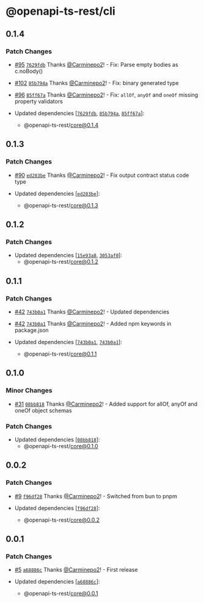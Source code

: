 # @openapi-ts-rest/cli

## 0.1.4

### Patch Changes

- [#95](https://github.com/Carminepo2/openapi-ts-rest/pull/95) [`7629fdb`](https://github.com/Carminepo2/openapi-ts-rest/commit/7629fdbae586537595c3592bafa8b6d12e5f58d0) Thanks [@Carminepo2](https://github.com/Carminepo2)! - Fix: Parse empty bodies as c.noBody()

- [#102](https://github.com/Carminepo2/openapi-ts-rest/pull/102) [`85b794a`](https://github.com/Carminepo2/openapi-ts-rest/commit/85b794aaa71cc1298a4ae2704f91e3c1b74c468f) Thanks [@Carminepo2](https://github.com/Carminepo2)! - Fix: binary generated type

- [#96](https://github.com/Carminepo2/openapi-ts-rest/pull/96) [`85ff67a`](https://github.com/Carminepo2/openapi-ts-rest/commit/85ff67a66068e5462ed93b722f986981776f7f53) Thanks [@Carminepo2](https://github.com/Carminepo2)! - Fix: `allOf`, `anyOf` and `oneOf` missing property validators

- Updated dependencies [[`7629fdb`](https://github.com/Carminepo2/openapi-ts-rest/commit/7629fdbae586537595c3592bafa8b6d12e5f58d0), [`85b794a`](https://github.com/Carminepo2/openapi-ts-rest/commit/85b794aaa71cc1298a4ae2704f91e3c1b74c468f), [`85ff67a`](https://github.com/Carminepo2/openapi-ts-rest/commit/85ff67a66068e5462ed93b722f986981776f7f53)]:
  - @openapi-ts-rest/core@0.1.4

## 0.1.3

### Patch Changes

- [#90](https://github.com/Carminepo2/openapi-ts-rest/pull/90) [`ed283be`](https://github.com/Carminepo2/openapi-ts-rest/commit/ed283be91945d8aca1553b82916467c558c524c7) Thanks [@Carminepo2](https://github.com/Carminepo2)! - Fix output contract status code type

- Updated dependencies [[`ed283be`](https://github.com/Carminepo2/openapi-ts-rest/commit/ed283be91945d8aca1553b82916467c558c524c7)]:
  - @openapi-ts-rest/core@0.1.3

## 0.1.2

### Patch Changes

- Updated dependencies [[`15e93a8`](https://github.com/Carminepo2/openapi-ts-rest/commit/15e93a836aa37b0a8287fb8d76be344fd3b8c8a5), [`3053af0`](https://github.com/Carminepo2/openapi-ts-rest/commit/3053af0026ace4ef0f727173cd838a676965c4d7)]:
  - @openapi-ts-rest/core@0.1.2

## 0.1.1

### Patch Changes

- [#42](https://github.com/Carminepo2/openapi-ts-rest/pull/42) [`743b0a1`](https://github.com/Carminepo2/openapi-ts-rest/commit/743b0a13c7c13122affc1d1621a0b1f46bb45b94) Thanks [@Carminepo2](https://github.com/Carminepo2)! - Updated dependencies

- [#42](https://github.com/Carminepo2/openapi-ts-rest/pull/42) [`743b0a1`](https://github.com/Carminepo2/openapi-ts-rest/commit/743b0a13c7c13122affc1d1621a0b1f46bb45b94) Thanks [@Carminepo2](https://github.com/Carminepo2)! - Added npm keywords in package.json

- Updated dependencies [[`743b0a1`](https://github.com/Carminepo2/openapi-ts-rest/commit/743b0a13c7c13122affc1d1621a0b1f46bb45b94), [`743b0a1`](https://github.com/Carminepo2/openapi-ts-rest/commit/743b0a13c7c13122affc1d1621a0b1f46bb45b94)]:
  - @openapi-ts-rest/core@0.1.1

## 0.1.0

### Minor Changes

- [#31](https://github.com/Carminepo2/openapi-ts-rest/pull/31) [`08bb818`](https://github.com/Carminepo2/openapi-ts-rest/commit/08bb81815c94a37e7bc5b645adbf91a0b816595b) Thanks [@Carminepo2](https://github.com/Carminepo2)! - Added support for allOf, anyOf and oneOf object schemas

### Patch Changes

- Updated dependencies [[`08bb818`](https://github.com/Carminepo2/openapi-ts-rest/commit/08bb81815c94a37e7bc5b645adbf91a0b816595b)]:
  - @openapi-ts-rest/core@0.1.0

## 0.0.2

### Patch Changes

- [#9](https://github.com/Carminepo2/openapi-ts-rest/pull/9) [`f96df28`](https://github.com/Carminepo2/openapi-ts-rest/commit/f96df2883ee7ab02837ee4b4992eba0e33bfe6c4) Thanks [@Carminepo2](https://github.com/Carminepo2)! - Switched from bun to pnpm

- Updated dependencies [[`f96df28`](https://github.com/Carminepo2/openapi-ts-rest/commit/f96df2883ee7ab02837ee4b4992eba0e33bfe6c4)]:
  - @openapi-ts-rest/core@0.0.2

## 0.0.1

### Patch Changes

- [#5](https://github.com/Carminepo2/openapi-ts-rest/pull/5) [`a68886c`](https://github.com/Carminepo2/openapi-ts-rest/commit/a68886c7465ef1e51632714dc7b4101d45087999) Thanks [@Carminepo2](https://github.com/Carminepo2)! - First release

- Updated dependencies [[`a68886c`](https://github.com/Carminepo2/openapi-ts-rest/commit/a68886c7465ef1e51632714dc7b4101d45087999)]:
  - @openapi-ts-rest/core@0.0.1

